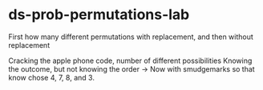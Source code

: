 # ds-prob-permutations-lab

First how many different permutations with replacement, and then without replacement

Cracking the apple phone code, number of different possibilities
Knowing the outcome, but not knowing the order
 -> Now with smudgemarks so that know chose 4, 7, 8, and 3. 
